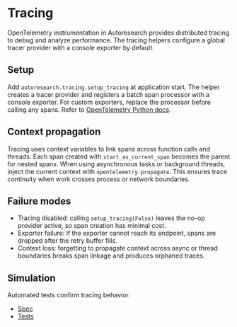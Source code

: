# Tracing

OpenTelemetry instrumentation in Autoresearch provides distributed tracing to
debug and analyze performance. The tracing helpers configure a global tracer
provider with a console exporter by default.

## Setup

Add `autoresearch.tracing.setup_tracing` at application start. The helper
creates a tracer provider and registers a batch span processor with a console
exporter. For custom exporters, replace the processor before calling any
spans. Refer to [OpenTelemetry Python docs][otel-python].

[otel-python]: https://opentelemetry.io/docs/instrumentation/python/

## Context propagation

Tracing uses context variables to link spans across function calls and
threads. Each span created with `start_as_current_span` becomes the parent for
nested spans. When using asynchronous tasks or background threads, inject the
current context with `opentelemetry.propagate`. This ensures trace continuity
when work crosses process or network boundaries.

## Failure modes

- Tracing disabled: calling `setup_tracing(False)` leaves the no-op provider
  active, so span creation has minimal cost.
- Exporter failure: if the exporter cannot reach its endpoint, spans are
  dropped after the retry buffer fills.
- Context loss: forgetting to propagate context across async or thread
  boundaries breaks span linkage and produces orphaned traces.

## Simulation

Automated tests confirm tracing behavior.

- [Spec](../specs/tracing.md)
- [Tests](../../tests/behavior/features/tracing.feature)
